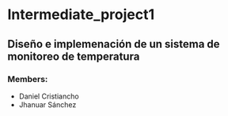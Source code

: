 # Intermediate_project1
## Diseño e implemenación de un sistema de monitoreo de temperatura
### Members:
* Daniel Cristiancho
* Jhanuar Sánchez
